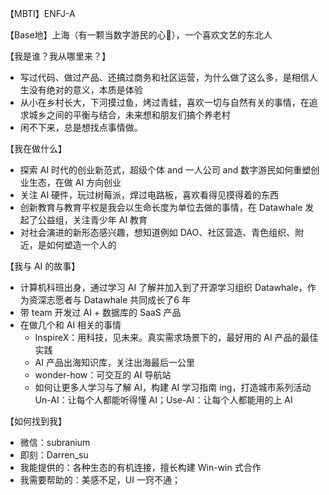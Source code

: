 【MBTI】ENFJ-A

【Base地】上海（有一颗当数字游民的心💓），一个喜欢文艺的东北人

【我是谁？我从哪里来？】
- 写过代码、做过产品、还搞过商务和社区运营，为什么做了这么多，是相信人生没有绝对的意义，本质是体验
- 从小在乡村长大，下河摸过鱼，烤过青蛙，喜欢一切与自然有关的事情，在追求城乡之间的平衡与结合，未来想和朋友们搞个养老村
- 闲不下来，总是想找点事情做。

【我在做什么】
- 探索 AI 时代的创业新范式，超级个体 and 一人公司 and 数字游民如何重塑创业生态，在做 AI 方向创业
- 关注 AI 硬件，玩过树莓派，焊过电路板，喜欢看得见摸得着的东西
- 创新教育与教育平权是我会以生命长度为单位去做的事情，在 Datawhale 发起了公益组，关注青少年 AI 教育
- 对社会演进的新形态感兴趣，想知道例如 DAO、社区营造、青色组织、附近，是如何塑造一个人的

【我与 AI 的故事】
- 计算机科班出身，通过学习 AI 了解并加入到了开源学习组织 Datawhale，作为资深志愿者与 Datawhale 共同成长了6 年
- 带 team 开发过 AI + 数据库的 SaaS 产品
- 在做几个和 AI 相关的事情
  - InspireX：用科技，见未来。真实需求场景下的，最好用的 AI 产品的最佳实践
  - AI 产品出海知识库，关注出海最后一公里
  - wonder-how：可交互的 AI 导航站
  - 如何让更多人学习与了解 AI，构建 AI 学习指南 ing，打造城市系列活动 Un-AI：让每个人都能听得懂 AI；Use-AI：让每个人都能用的上 AI

【如何找到我】
- 微信：subranium
- 即刻：Darren_su
- 我能提供的：各种生态的有机连接，擅长构建 Win-win 式合作
- 我需要帮助的：美感不足，UI 一窍不通；
